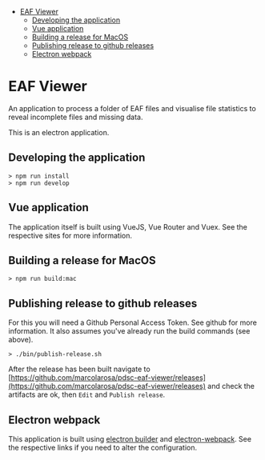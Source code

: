 - [EAF Viewer](#EAF-Viewer)
  - [Developing the application](#Developing-the-application)
  - [Vue application](#Vue-application)
  - [Building a release for MacOS](#Building-a-release-for-MacOS)
  - [Publishing release to github releases](#Publishing-release-to-github-releases)
  - [Electron webpack](#Electron-webpack)

# EAF Viewer
An application to process a folder of EAF files and visualise file statistics to reveal incomplete files and missing data.

This is an electron application.

## Developing the application

```
> npm run install
> npm run develop
```

## Vue application

The application itself is built using VueJS, Vue Router and Vuex. See the respective sites for more
information.
 
## Building a release for MacOS

```
> npm run build:mac
```

## Publishing release to github releases

For this you will need a Github Personal Access Token. See github for more information. It also assumes you've already
run the build commands (see above).

```
> ./bin/publish-release.sh
```

After the release has been built navigate to [https://github.com/marcolarosa/pdsc-eaf-viewer/releases](https://github.com/marcolarosa/pdsc-eaf-viewer/releases)
and check the artifacts are ok, then `Edit` and `Publish release`.

## Electron webpack

This application is built using [electron builder](https://www.electron.build/) and 
[electron-webpack](https://webpack.electron.build/). See the respective links if you need to
alter the configuration.
